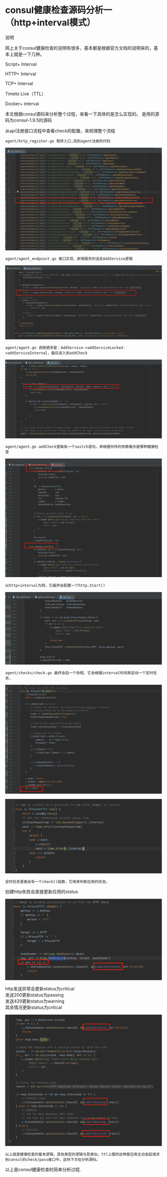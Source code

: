 # consul健康检查源码分析一（http+interval模式）


说明

网上关于consul健康检查的说明有很多，基本都是根据官方文档的说明来的，基本上就是一下几种。

Script+ Interval

HTTP+ Interval

TCP+ Interval

Timeto Live（TTL）

Docker+ interval

本文根据consul源码来分析整个过程，来看一下具体的是怎么实现的。
是用的源码为consul-1.9.5的源码

从api注册接口流程中查看check的配置，来梳理整个流程

```
agent/http_register.go 程序入口,找到agent注册的代码
```

![](./assets/1.png)

```
agent/agent_endpoint.go 接口实现，新增服务的话走AddService逻辑
```

![](./assets/2.png)  

```
agent/agent.go 调用顺序是：AddService->addServiceLocked->addServiceInternal，最后进入到addCheck
```

![](./assets/3.png)

```
agent/agent.go addCheck里面有一个switch语句，来根据你传的参数看你是哪种健康检查
```

![](./assets/4.png)

```
以http+interval为例，它最终会配置一个http.Start()
```

![](./assets/5.png)

```
agent/checks/check.go 最终会启一个协程，它会根据interval时间来启动一个定时任务，
```

![](./assets/6.png)

![](./assets/7.png)

```
定时任务里面会有一个check()函数，它用来判断应用的状态。
```

创建http失败会直接更新应用的status

![](./assets/8.png)

http发送异常会更新status为critical   
发送200更新status为passing   
发送429更新status为warning   
其余情况更新status为critical   

![](./assets/9.png)

```
以上就是健康检查的基本逻辑，其他类型的逻辑与其类似，ttl上报的这种是应用主动发起请求到consul的check/pass接口中。这块下次在分析源码。
```


以上是consul健康检查的简单分析过程.